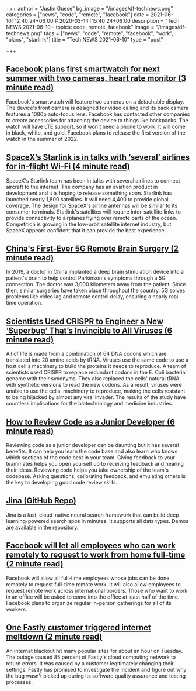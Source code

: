 +++
author = "Justin Guese"
bg_image = "/images/df-technews.png"
categories = ["news", "code", "remote", "facebook"]
date = 2021-06-10T12:40:24+06:00 # 2020-03-14T15:40:24+06:00
description = "Tech NEWS 2021-06-10 - topics: code, remote, facebook"
image = "/images/df-technews.png"
tags = ["news", "code", "remote", "facebook", "work", "plans", "starlink"]
title = "Tech NEWS 2021-06-10"
type = "post"

+++

## [Facebook plans first smartwatch for next summer with two cameras, heart rate monitor (3 minute read)](https://www.theverge.com/2021/6/9/22526266/facebook-smartwatch-two-cameras-heart-rate-monitor)

Facebook's smartwatch will feature two cameras on a detachable display. The device's front camera is designed for video calling and its back camera features a 1080p auto-focus lens. Facebook has contacted other companies to create accessories for attaching the device to things like backpacks. The watch will have LTE support, so it won't need a phone to work. It will come in black, white, and gold. Facebook plans to release the first version of the watch in the summer of 2022.

## [SpaceX’s Starlink is in talks with ‘several’ airlines for in-flight Wi-Fi (4 minute read)](https://www.theverge.com/2021/6/9/22526601/elon-musk-spacex-starlink-internet-talks-commercial-airlines-in-flight-wifi)

SpaceX's Starlink team has been in talks with several airlines to connect aircraft to the internet. The company has an aviation product in development and it is hoping to release something soon. Starlink has launched nearly 1,800 satellites. It will need 4,400 to provide global coverage. The design for SpaceX's airline antennas will be similar to its consumer terminals. Starlink's satellites will require inter-satellite links to provide connectivity to airplanes flying over remote parts of the ocean. Competition is growing in the low-orbit satellite internet industry, but SpaceX appears confident that it can provide the best experience.

## [China's First-Ever 5G Remote Brain Surgery (2 minute read)](https://interestingengineering.com/china-performs-countrys-first-ever-5g-remote-brain-surgery)

In 2019, a doctor in China implanted a deep brain stimulation device into a patient's brain to help control Parkinson's symptoms through a 5G connection. The doctor was 3,000 kilometers away from the patient. Since then, similar surgeries have taken place throughout the country. 5G solves problems like video lag and remote control delay, ensuring a nearly real-time operation.

## [Scientists Used CRISPR to Engineer a New ‘Superbug’ That’s Invincible to All Viruses (6 minute read)](https://singularityhub.com/2021/06/08/scientists-used-crispr-to-engineer-a-new-superbug-thats-invincible-to-all-viruses/)

All of life is made from a combination of 64 DNA codons which are translated into 20 amino acids by tRNA. Viruses use the same code to use a host cell's machinery to build the proteins it needs to reproduce. A team of scientists used CRISPR to replace redundant codons in the E. Coli bacterial genome with their synonyms. They also replaced the cells' natural tRNA with synthetic versions to read the new codons. As a result, viruses were unable to use the cells' machinery to reproduce, making the cells resistant to being hijacked by almost any viral invader. The results of the study have countless implications for the biotechnology and medicine industries.

## [How to Review Code as a Junior Developer (6 minute read)](https://medium.com/pinterest-engineering/how-to-review-code-as-a-junior-developer-10ffb7846958)

Reviewing code as a junior developer can be daunting but it has several benefits. It can help you learn the code base and also learn who knows which sections of the code best in your team. Giving feedback to your teammates helps you open yourself up to receiving feedback and hearing their ideas. Reviewing code helps you take ownership of the team's codebase. Asking questions, calibrating feedback, and emulating others is the key to developing good code review skills.

## [Jina (GitHub Repo)](https://github.com/jina-ai/jina/)

Jina is a fast, cloud-native neural search framework that can build deep learning-powered search apps in minutes. It supports all data types. Demos are available in the repository.

## [Facebook will let all employees who can work remotely to request to work from home full-time (2 minute read)](https://www.cnbc.com/2021/06/09/facebook-will-let-all-employees-who-can-work-remotely-to-request-full-time-remote-work.html)

Facebook will allow all full-time employees whose jobs can be done remotely to request full-time remote work. It will also allow employees to request remote work across international borders. Those who want to work in an office will be asked to come into the office at least half of the time. Facebook plans to organize regular in-person gatherings for all of its workers.

## [One Fastly customer triggered internet meltdown (2 minute read)](https://www.bbc.com/news/technology-57413224)

An internet blackout hit many popular sites for about an hour on Tuesday. The outage caused 85 percent of Fastly's cloud computing network to return errors. It was caused by a customer legitimately changing their settings. Fastly has promised to investigate the incident and figure out why the bug wasn't picked up during its software quality assurance and testing processes.

